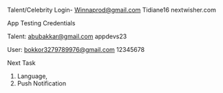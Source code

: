 Talent/Celebrity Login-
Winnaprod@gmail.com
Tidiane16
nextwisher.com


App Testing Credentials

Talent: 
abubakkar@gmail.com
appdevs23

User:
bokkor3279789976@gmail.com
12345678


Next Task
1. Language, 
2. Push Notification